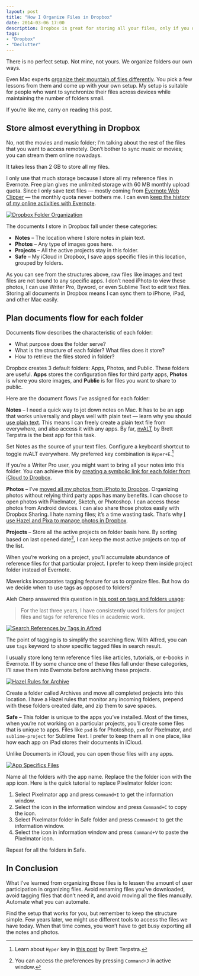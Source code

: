 ```yaml
---
layout: post
title: "How I Organize Files in Dropbox"
date: 2014-03-06 17:00
description: Dropbox is great for storing all your files, only if you organize them well.
tags:
- "Dropbox"
- "Declutter"
---
```


There is no perfect setup. Not mine, not yours. We organize folders our own ways.

Even Mac experts [organize their mountain of files differently](http://www.macworld.com/article/2079188/how-mac-experts-organize-their-files.html "How Mac experts organize their files - Macworld").  You pick a few lessons from them and come up with your own setup. My setup is suitable for people who want to synchronize their files across devices while maintaining the number of folders small.

<!--more-->

If you’re like me, carry on reading this post.

## Store almost everything in Dropbox
No, not the movies and music folder; I’m talking about the rest of the files that you want to access remotely. Don’t bother to sync music or movies; you can stream them online nowadays.

It takes less than 2 GB to store all my files.

I only use that much storage because I store all my reference files in Evernote. Free plan gives me unlimited storage with 60 MB monthly upload quota. Since I only save text files — mostly coming from [Evernote Web Clipper][9983-001] — the monthly quota never bothers me. I can even [keep the history of my online activities with Evernote][9983-002].

[9983-001]: http://evernote.com/webclipper/ "Evernote Web Clipper - Evernote"
[9983-002]: http://sayzlim.net/remember-everything "Remember Everything - Sayz Lim"

[ ![Dropbox Folder Organization][img1] ](http://images.sayzlim.net/2014/03/dropbox_folder_organization.jpg "Dropbox Folder Organization")

[img1]: http://images.sayzlim.net/2014/03/dropbox_folder_organization.jpg "Dropbox Folder Organization"

The documents I store in Dropbox fall under these categories:

- **Notes** – The location where I store notes in plain text.
- **Photos** – Any type of images goes here.
- **Projects** – All the active projects stay in this folder.
- **Safe** – My iCloud in Dropbox, I save apps specific files in this location, grouped by folders.

As you can see from the structures above, raw files like images and text files are not bound to any specific apps. I don’t need iPhoto to view these photos, I can use Writer Pro, Byword, or even Sublime Text to edit text files. Storing all documents in Dropbox means I can sync them to iPhone, iPad, and other Mac easily.

## Plan documents flow for each folder
Documents flow describes the characteristic of each folder:

- What purpose does the folder serve?
- What is the structure of each folder? What files does it store?
- How to retrieve the files stored in folder?

Dropbox creates 3 default folders: Apps, Photos, and Public. These folders are useful. **Apps** stores the configuration files for third party apps, **Photos** is where you store images, and **Public** is for files you want to share to public.

Here are the document flows I’ve assigned for each folder:

**Notes** – I need a quick way to jot down notes on Mac. It has to be an app that works universally and plays well with plain text — learn why you should [use plain text](http://bettermess.com/a-plain-text-primer/ "A Plain Text Primer - A Better Mess"). This means I can freely create a plain text file from everywhere, and also access it with any apps. By far,  [nvALT](http://brettterpstra.com/projects/nvalt/ "nvALT - BrettTerpstra.com") by Brett Terpstra is the best app for this task.

Set Notes as the source of your text files. Configure a keyboard shortcut to toggle nvALT everywhere. My preferred key combination is `Hyper+E`.[^1]

If you’re a Writer Pro user, you might want to bring all your notes into this folder. You can achieve this by [creating a symbolic link for each folder from iCloud to Dropbox](http://sayzlim.net/sync-writer-pro-icloud-dropbox "Sync Writer Pro Between iCloud and Dropbox - Sayz Lim").

**Photos** – I’ve [moved all my photos from iPhoto to Dropbox][8675-001]. Organizing photos without relying third party apps has many benefits. I can choose to open photos with Pixelmator, Sketch, or Photoshop. I can access those photos from Android devices. I can also share those photos easily with Dropbox Sharing. I hate naming files; it’s a time wasting task. That’s why [I use Hazel and Pixa to manage photos in Dropbox][8675-002].

[8675-001]: http://sayzlim.net/move-entire-iphoto-library-to-dropbox "Move Entire iPhoto Library to Dropbox - Sayz Lim"
[8675-002]: http://sayzlim.net/manage-dropbox-photos-pixa "How I Manage Photos with Dropbox and Pixa - Sayz Lim"

**Projects** – Store all the active projects on folder basis here. By sorting based on last opened date[^2], I can keep the most active projects on top of the list.

When you’re working on a project, you’ll accumulate abundance of reference files for that particular project. I prefer to keep them inside project folder instead of Evernote.

Mavericks incorporates tagging feature for us to organize files. But how do we decide when to use tags as opposed to folders?

Aleh Cherp answered this question in [his post on tags and folders usage](http://blog.macademic.org/2014/02/09/tags-or-folders-depends-on-the-file/ "Tags or folders? Depends on the file. - Academic workflows on a Mac"):

> For the last three years, I have consistently used folders for project files and tags for reference files in academic work.

[ ![Search References by Tags in Aflred][img3] ](http://images.sayzlim.net/2014/03/dropbox_alfred_tags.jpg "Search References by Tags in Aflred")

[img3]: http://images.sayzlim.net/2014/03/dropbox_alfred_tags.jpg "Search References by Tags in Aflred"

The point of tagging is to simplify the searching flow. With Alfred, you can use `tags` keyword to show specific tagged files in search result.

I usually store long term reference files like articles, tutorials, or e-books  in Evernote. If by some chance one of these files fall under these categories, I’ll save them into Evernote before archiving these projects.

[ ![Hazel Rules for Archive][img4] ](http://images.sayzlim.net/2014/03/dropbox_hazel_rules.jpg "Hazel Rules for Archive")

[img4]: http://images.sayzlim.net/2014/03/dropbox_hazel_rules.jpg "Hazel Rules for Archive"

Create a folder called Archives and move all completed projects into this location. I have a Hazel rules that monitor any incoming folders, prepend with these folders created date, and zip them to save spaces.

**Safe** – This folder is unique to the apps you’ve installed. Most of the times, when you’re not working on a particular projects, you’ll create some files that is unique to apps. Files like `psd` is for Photoshop, `pxm` for Pixelmator, and `sublime-project` for Sublime Text. I prefer to keep them all in one place, like how each app on iPad stores their documents in iCloud.

Unlike Documents in iCloud, you can open those files with any apps.

[ ![App Specifics Files][img2] ](http://images.sayzlim.net/2014/03/dropbox_safe_folder.jpg "App Specifics Files")

[img2]: http://images.sayzlim.net/2014/03/dropbox_safe_folder.jpg "App Specifics Files"

Name all the folders with the app name. Replace the the folder icon with the app icon. Here is the quick tutorial to replace Pixelmator folder icon:

1. Select Pixelmator app and press `Command+I` to get the information window.
2. Select the icon in the information window and press `Command+C` to copy the icon.
3. Select Pixelmator folder in Safe folder and press `Command+I` to get the information window.
4. Select the icon in information window and press `Command+V` to paste the Pixelmator icon.

Repeat for all the folders in Safe.

## In Conclusion
What I’ve learned from organizing those files is to lessen the amount of user participation in organizing files. Avoid renaming files you’ve downloaded, avoid tagging files that don’t need it, and avoid moving all the files manually. Automate what you can automate.

Find the setup that works for you, but remember to keep the structure simple. Few years later, we might use different tools to access the files we have today. When that time comes, you won’t have to get busy exporting all the notes and photos.

[^1]: Learn about `Hyper` key in [this post](http://brettterpstra.com/2012/12/08/a-useful-caps-lock-key/ "A useful Caps Lock key - BrettTerpstra.com") by Brett Terpstra.

[^2]: You can access the preferences by pressing `Command+J` in active window.
